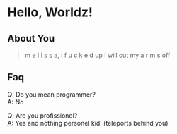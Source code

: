 # Hello, Worldz!

## About You

> m e l i s s a, i f u c k e d up
> I will cut my a r m s off

## Faq

Q: Do you mean programmer? <br>
A: No

Q: Are you profissionel? <br>
A: Yes and nothing personel kid! (teleports behind you)

